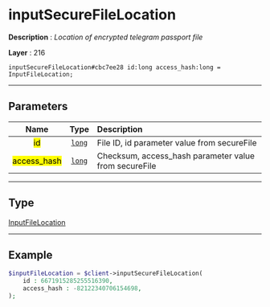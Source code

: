 # inputSecureFileLocation

**Description** : *Location of encrypted telegram passport file*

**Layer** : 216

```tl
inputSecureFileLocation#cbc7ee28 id:long access_hash:long = InputFileLocation;
```

---

## Parameters

| Name | Type | Description |
| :---: | :---: | :--- |
| <mark>id</mark> | [`long`](type/long) | File ID, id parameter value from secureFile |
| <mark>access_hash</mark> | [`long`](type/long) | Checksum, access_hash parameter value from secureFile |

---

## Type

[InputFileLocation](type/InputFileLocation)

---

## Example

```php
$inputFileLocation = $client->inputSecureFileLocation(
	id : 6671915285255516390,
	access_hash : -82122340706154698,
);
```